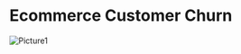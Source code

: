 # Ecommerce Customer Churn

![Picture1](https://user-images.githubusercontent.com/50361336/105450769-31cde800-5ca1-11eb-81c4-5069af4ab0c7.png)
